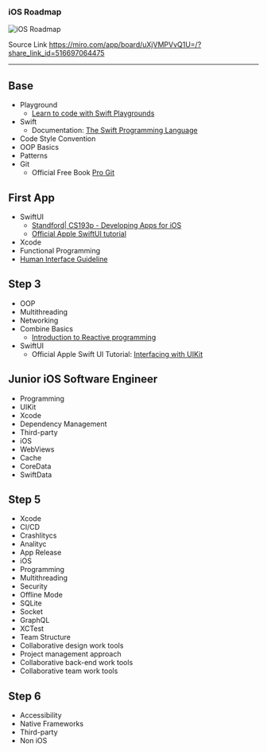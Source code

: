 ### iOS Roadmap

![iOS Roadmap](https://github.com/viacheslavbilyi/iOS-Roadmap/assets/86477737/83d9e776-1041-46a0-aa23-e31df2299d0a)

Source Link 
https://miro.com/app/board/uXjVMPVvQ1U=/?share_link_id=516697064475

---

## Base
- Playground
  - [Learn to code with Swift Playgrounds](https://developer.apple.com/swift-playgrounds/)
- Swift
  - Documentation: [The Swift Programming Language](https://docs.swift.org/swift-book/documentation/the-swift-programming-language/thebasics/)
- Code Style Convention
- OOP Basics
- Patterns
- Git
  - Official Free Book [Pro Git](https://git-scm.com/book/en/v2)

## First App
- SwiftUI
  - [Standford| CS193p - Developing Apps for iOS](https://cs193p.sites.stanford.edu)
  - [Official Apple SwiftUI tutorial](https://developer.apple.com/tutorials/swiftui)
- Xcode
- Functional Programming
- [Human Interface Guideline](https://developer.apple.com/design/human-interface-guidelines)
  
## Step 3
- OOP
- Multithreading
- Networking
- Combine Basics
  - [Introduction to Reactive programming](https://gist.github.com/staltz/868e7e9bc2a7b8c1f754)
- SwiftUI
  - Official Apple Swift UI Tutorial: [Interfacing with UIKit](https://developer.apple.com/tutorials/swiftui/interfacing-with-uikit)

## Junior iOS Software Engineer
- Programming
- UIKit
- Xcode
- Dependency Management
- Third-party
- iOS
- WebViews
- Cache
- CoreData
- SwiftData

## Step 5
- Xcode
- CI/CD
- Crashlitycs
- Analityc
- App Release
- iOS
- Programming
- Multithreading
- Security
- Offline Mode
- SQLite
- Socket
- GraphQL
- XCTest
- Team Structure
- Сollaborative design work tools
- Project management approach
- Collaborative back-end work tools
- Сollaborative team work tools



## Step 6
- Accessibility
- Native Frameworks
- Third-party
- Non iOS
